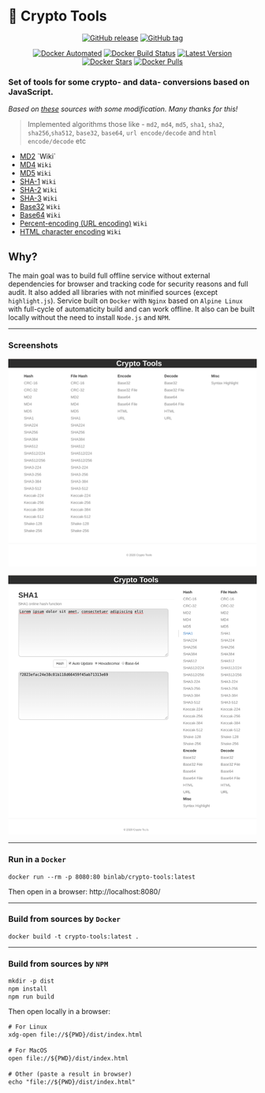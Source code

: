 #  :closed_lock_with_key: Crypto Tools

<p align="center">
  <a href="https://github.com/binlab/crypto-tools/releases"><img src="https://img.shields.io/github/v/release/binlab/crypto-tools.svg?style=flat&logo=github" alt="GitHub release"></a>
  <a href="https://github.com/binlab/crypto-tools/tags"><img src="https://img.shields.io/github/v/tag/binlab/crypto-tools.svg?style=flat&logo=github" alt="GitHub tag"></a>
</p>
<p align="center">
  <a href="https://hub.docker.com/r/binlab/crypto-tools/"><img src="https://img.shields.io/docker/cloud/automated/binlab/crypto-tools.svg?style=flat&logo=docker" alt="Docker Automated"></a>
  <a href="https://hub.docker.com/r/binlab/crypto-tools/builds"><img src="https://img.shields.io/docker/cloud/build/binlab/crypto-tools.svg?style=flat&logo=docker" alt="Docker Build Status"></a>
  <a href="https://hub.docker.com/r/binlab/crypto-tools/tags"><img src="https://img.shields.io/badge/dynamic/json.svg?label=version&query=$.results[1].name&url=https://hub.docker.com/v2/repositories/binlab/crypto-tools/tags&style=flat&logo=docker" alt="Latest Version"></a>
  <a href="https://hub.docker.com/r/binlab/crypto-tools/"><img src="https://img.shields.io/docker/stars/binlab/crypto-tools.svg?style=flat&logo=docker" alt="Docker Stars"></a>
  <a href="https://hub.docker.com/r/binlab/crypto-tools/"><img src="https://img.shields.io/docker/pulls/binlab/crypto-tools.svg?style=flat&logo=docker" alt="Docker Pulls"></a>
</p>

### Set of tools for some crypto- and data- conversions based on JavaScript.

_Based on [these](https://github.com/emn178/online-tools) sources with some modification. Many thanks for this!_

> Implemented algorithms those like - `md2`, `md4`, `md5`, `sha1`, `sha2`, `sha256`,`sha512`, `base32`, `base64`, `url encode/decode` and `html encode/decode` etc

- [MD2](https://en.wikipedia.org/wiki/MD2_(hash_function)) `Wiki`
- [MD4](https://en.wikipedia.org/wiki/MD4) `Wiki`
- [MD5](https://en.wikipedia.org/wiki/MD5) `Wiki`
- [SHA-1](https://en.wikipedia.org/wiki/SHA-1) `Wiki`
- [SHA-2](https://en.wikipedia.org/wiki/SHA-2) `Wiki`
- [SHA-3](https://en.wikipedia.org/wiki/SHA-3) `Wiki`
- [Base32](https://en.wikipedia.org/wiki/Base32) `Wiki`
- [Base64](https://en.wikipedia.org/wiki/Base64) `Wiki`
- [Percent-encoding (URL encoding)](https://en.wikipedia.org/wiki/Percent-encoding) `Wiki`
- [HTML character encoding](https://en.wikipedia.org/wiki/Character_encodings_in_HTML) `Wiki`


## Why?

The main goal was to build full offline service without external dependencies for browser and tracking code for security reasons and full audit. It also added all libraries with not minified sources (except `highlight.js`). Service built on `Docker` with `Nginx` based on `Alpine Linux` with full-cycle of automaticity build and can work offline. It also can be built locally without the need to install `Node.js` and `NPM`.

---

### Screenshots

![screenshot1](https://raw.githubusercontent.com/binlab/crypto-tools/master/docs/screenshot1.png)

![screenshot2](https://raw.githubusercontent.com/binlab/crypto-tools/master/docs/screenshot2.png)

---

### Run in a `Docker`

```shell
docker run --rm -p 8080:80 binlab/crypto-tools:latest
```

Then open in a browser: http://localhost:8080/

---

### Build from sources by `Docker`

```shell
docker build -t crypto-tools:latest .
```

---

### Build from sources by `NPM`

```shell
mkdir -p dist
npm install
npm run build
```

Then open locally in a browser:

```shell
# For Linux
xdg-open file://${PWD}/dist/index.html

# For MacOS
open file://${PWD}/dist/index.html

# Other (paste a result in browser)
echo "file://${PWD}/dist/index.html"
```
